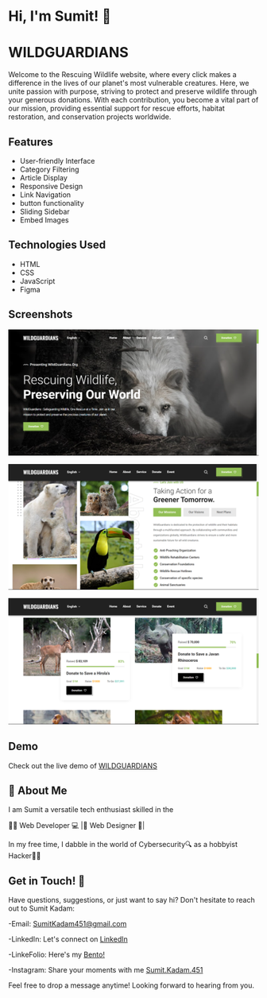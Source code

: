 
# Hi, I'm Sumit! 👋


# WILDGUARDIANS


Welcome to the Rescuing Wildlife website, where every click makes a difference in the lives of our planet's most vulnerable creatures. Here, we unite passion with purpose, striving to protect and preserve wildlife through your generous donations. With each contribution, you become a vital part of our mission, providing essential support for rescue efforts, habitat restoration, and conservation projects worldwide. 

## Features

- User-friendly Interface
- Category Filtering
- Article Display
- Responsive Design
- Link Navigation
- button functionality
- Sliding Sidebar
- Embed Images 




## Technologies Used

- HTML
- CSS
- JavaScript
- Figma
## Screenshots

![App Screenshot](https://github.com/SumitKadam451/WILDGUARDIANS/blob/main/Screenshot-1.png)

![App Screenshot](https://github.com/SumitKadam451/WILDGUARDIANS/blob/main/Screenshot-2.png)

![App Screenshot](https://github.com/SumitKadam451/WILDGUARDIANS/blob/main/Screenshot-3.png)
## Demo

Check out the live demo of [WILDGUARDIANS](https://wildguardians.pages.dev/)


## 🚀 About Me
I am Sumit a versatile tech enthusiast skilled in the

👨‍💻 Web Developer 💻 |🎨 Web Designer 🎨| 

In my free time, I dabble in the world of Cybersecurity🔍 as a hobbyist Hacker👨‍💻


## Get in Touch! 📩

Have questions, suggestions, or just want to say hi? Don't hesitate to reach out to Sumit Kadam:

-Email: SumitKadam451@gmail.com

-LinkedIn: Let's connect on [LinkedIn](https://www.linkedin.com/in/sumit-kadam-58b2102b2/)

-LinkeFolio: Here's my [Bento! ](https://bento.me/sumit-linkfolio)

-Instagram: Share your moments with me [Sumit.Kadam.451](https://www.instagram.com/sumit.kadam.451/)

Feel free to drop a message anytime! Looking forward to hearing from you.
